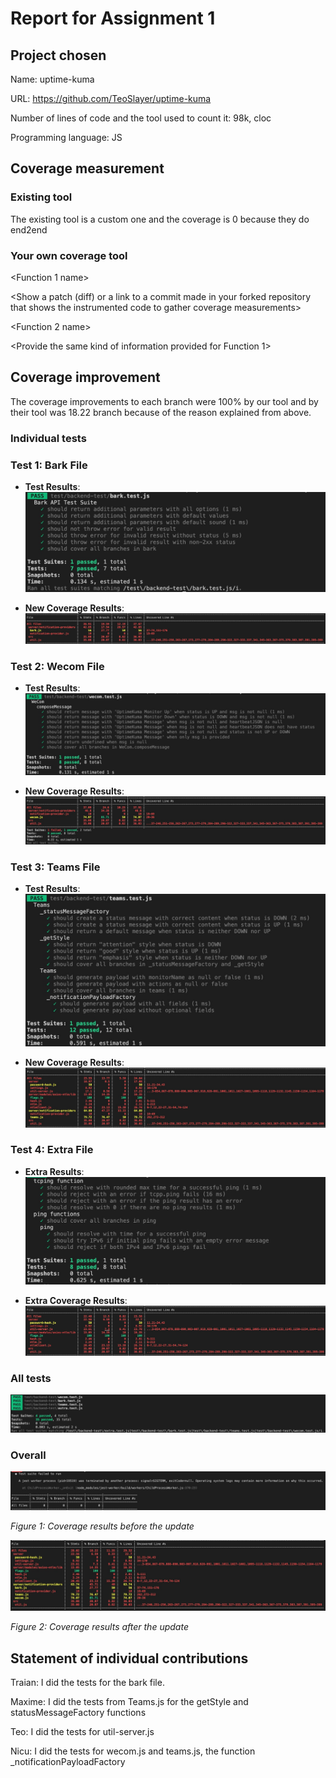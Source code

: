 # Report for Assignment 1

## Project chosen

Name: uptime-kuma

URL: https://github.com/TeoSlayer/uptime-kuma

Number of lines of code and the tool used to count it: 98k, cloc

Programming language: JS

## Coverage measurement

### Existing tool

The existing tool is a custom one and the coverage is 0 because they do end2end

<Show the coverage results provided by the existing tool with a screenshot>

### Your own coverage tool

<The following is supposed to be repeated for each group member>

<Group member name>

<Function 1 name>

<Show a patch (diff) or a link to a commit made in your forked repository that shows the instrumented code to gather coverage measurements>

<Provide a screenshot of the coverage results output by the instrumentation>

<Function 2 name>

<Provide the same kind of information provided for Function 1>

## Coverage improvement

The coverage improvements to each branch were 100% by our tool and by their tool was 18.22 branch because of the reason explained from above.

### Individual tests

<The following is supposed to be repeated for each group member>

<Group member name>

### Test 1: Bark File

-   **Test Results**:  
    ![Bark Test Results](/images/bark-test.jpg "Bark Test Results")

-   **New Coverage Results**:  
    ![Bark Coverage Results](/images/bark-cov.jpg "Bark Coverage Results")

### Test 2: Wecom File

-   **Test Results**:  
    ![Wecom Test Results](/images/wecom-test.jpg "Wecom Test Results")

-   **New Coverage Results**:  
    ![Wecom Coverage Results](/images/wecom-cov.jpg "Wecom Coverage Results")

### Test 3: Teams File

-   **Test Results**:  
    ![Teams Test Results](/images/teams-test.jpg "Teams Test Results")

-   **New Coverage Results**:  
    ![Teams Coverage Results](/images/teams-cov.jpg "Teams Coverage Results")

### Test 4: Extra File

-   **Extra Results**:  
    ![Extra Coverage Before Update](/images/extra-test.jpg "Extra Coverage Before")

-   **Extra Coverage Results**:  
    ![Extra Coverage After Update](/images/extra-cov.jpg "Extra Coverage After")

### All tests

![All tests](/images/tests-all.jpg "All tests")

### Overall

![Coverage Results Before Update](/images/before.jpg "Coverage Results Before")

_Figure 1: Coverage results before the update_

![Coverage Results After Update](/images/after.jpg "Coverage Results After")

_Figure 2: Coverage results after the update_

## Statement of individual contributions

Traian: I did the tests for the bark file.

Maxime: I did the tests from Teams.js for the getStyle and statusMessageFactory functions

Teo: I did the tests for util-server.js

Nicu: I did the tests for wecom.js and teams.js, the function \_notificationPayloadFactory
